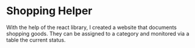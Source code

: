 # Shopping Helper

With the help of the react library, I created a website that documents shopping goods. They can be assigned to a category and monitored via a table the current status.
